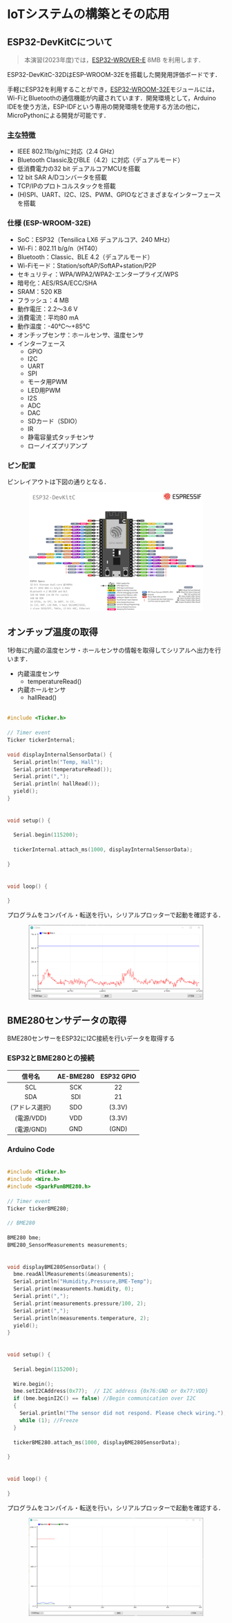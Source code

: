 # IoTシステムの構築とその応用




## ESP32-DevKitCについて

> 本演習(2023年度)では，[ESP32-WROVER-E](https://www.espressif.com/sites/default/files/documentation/esp32-wroom-32e_esp32-wroom-32ue_datasheet_en.pdf) 8MB を利用します．

ESP32-DevKitC-32DはESP-WROOM-32Eを搭載した開発用評価ボードです．

手軽にESP32を利用することができ，[ESP32-WROOM-32E](https://www.espressif.com/sites/default/files/documentation/esp32-wroom-32e_esp32-wroom-32ue_datasheet_en.pdf)モジュールには，Wi-FiとBluetoothの通信機能が内蔵されています．開発環境として，Arduino IDEを使う方法，ESP-IDFという専用の開発環境を使用する方法の他に，MicroPythonによる開発が可能です．

### [主な特徴](https://docs.espressif.com/projects/esp-idf/en/latest/esp32/hw-reference/esp32/get-started-devkitc.html)

- IEEE 802.11b/g/nに対応（2.4 GHz）
- Bluetooth Classic及びBLE（4.2）に対応（デュアルモード）
- 低消費電力の32 bit デュアルコアMCUを搭載
- 12 bit SAR A/Dコンバータを搭載
- TCP/IPのプロトコルスタックを搭載
- (H)SPI、UART、I2C、I2S、PWM、GPIOなどさまざまなインターフェースを搭載


 ### 仕様 (ESP-WROOM-32E)

- SoC：ESP32（Tensilica LX6 デュアルコア、240 MHz）
- Wi-Fi：802.11 b/g/n（HT40）
- Bluetooth：Classic、BLE 4.2（デュアルモード）
- Wi-Fiモード：Station/softAP/SoftAP+station/P2P
- セキュリティ：WPA/WPA2/WPA2-エンタープライズ/WPS
- 暗号化：AES/RSA/ECC/SHA
- SRAM：520 KB
- フラッシュ：4 MB
- 動作電圧：2.2～3.6 V
- 消費電流：平均80 mA
- 動作温度：-40℃～+85°C
- オンチップセンサ：ホールセンサ、温度センサ
- インターフェース
  - GPIO
  - I2C
  - UART
  - SPI
  - モータ用PWM
  - LED用PWM
  - I2S
  - ADC
  - DAC
  - SDカード（SDIO）
  - IR
  - 静電容量式タッチセンサ
  - ローノイズプリアンプ


### ピン配置

ピンレイアウトは下図の通りとなる．


<center>
    <img src="./images/esp32-devkitC-v4-pinout.jpg" width="80%">
</center>



## オンチップ温度の取得

1秒毎に内蔵の温度センサ・ホールセンサの情報を取得してシリアルへ出力を行います．

- 内蔵温度センサ
  - temperatureRead()
- 内蔵ホールセンサ
  - hallRead()


```c

#include <Ticker.h>

// Timer event
Ticker tickerInternal;

void displayInternalSensorData() {
  Serial.println("Temp, Hall");
  Serial.print(temperatureRead());
  Serial.print(",");
  Serial.println( hallRead());
  yield();
}


void setup() {

  Serial.begin(115200);

  tickerInternal.attach_ms(1000, displayInternalSensorData);

}


void loop() {

}

```


プログラムをコンパイル・転送を行い，シリアルプロッターで起動を確認する．

<center>
    <img src="./images/serial_plotter.png" width="80%">
</center>


## BME280センサデータの取得

BME280センサーをESP32にI2C接続を行いデータを取得する


### ESP32とBME280との接続

|信号名|AE-BME280|ESP32 GPIO|
|:-:|:-:|:-:|
|SCL|SCK|22|
|SDA|SDI|21|
|(アドレス選択)|SDO|(3.3V)|
|(電源/VDD)|VDD|(3.3V)|
|(電源/GND)|GND|(GND)|

### Arduino  Code


```c

#include <Ticker.h>
#include <Wire.h>
#include <SparkFunBME280.h>

// Timer event
Ticker tickerBME280;

// BME280

BME280 bme;
BME280_SensorMeasurements measurements;


void displayBME280SensorData() {
  bme.readAllMeasurements(&measurements); 
  Serial.println("Humidity,Pressure,BME-Temp");
  Serial.print(measurements.humidity, 0);
  Serial.print(",");
  Serial.print(measurements.pressure/100, 2);
  Serial.print(",");
  Serial.println(measurements.temperature, 2);
  yield();
}


void setup() {

  Serial.begin(115200);

  Wire.begin();
  bme.setI2CAddress(0x77);  // I2C address {0x76:GND or 0x77:VDD}
  if (bme.beginI2C() == false) //Begin communication over I2C
  {
    Serial.println("The sensor did not respond. Please check wiring.");
    while (1); //Freeze
  }

  tickerBME280.attach_ms(1000, displayBME280SensorData);

}


void loop() {

}

```

プログラムをコンパイル・転送を行い，シリアルプロッターで起動を確認する．

<center>
    <img src="./images/serial_plotter2.png" width="80%">
</center>

